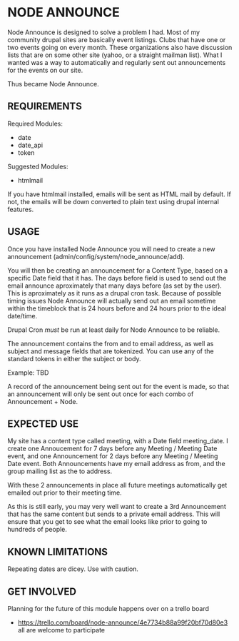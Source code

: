 
NODE ANNOUNCE
========================================

Node Announce is designed to solve a problem I had. Most of my
community drupal sites are basically event listings. Clubs that have
one or two events going on every month. These organizations also have
discussion lists that are on some other site (yahoo, or a straight
mailman list). What I wanted was a way to automatically and regularly
sent out announcements for the events on our site.

Thus became Node Announce.

REQUIREMENTS
----------------------------------------

Required Modules:
- date
- date_api
- token

Suggested Modules:
- htmlmail

If you have htmlmail installed, emails will be sent as HTML mail by
default. If not, the emails will be down converted to plain text using
drupal internal features.

USAGE
----------------------------------------

Once you have installed Node Announce you will need to create a new
announcement (admin/config/system/node_announce/add).

You will then be creating an announcement for a Content Type, based on
a specific Date field that it has. The days before field is used to
send out the email announce aproximately that many days before (as set
by the user). This is aproximately as it runs as a drupal cron
task. Because of possible timing issues Node Announce will actually
send out an email sometime within the timeblock that is 24 hours
before and 24 hours prior to the ideal date/time.

Drupal Cron *must* be run at least daily for Node Announce to be reliable.

The announcement contains the from and to email address, as well as
subject and message fields that are tokenized. You can use any of the
standard tokens in either the subject or body.

Example: TBD

A record of the announcement being sent out for the event is made, so
that an announcement will only be sent out once for each combo of
Announcement + Node.

EXPECTED USE
----------------------------------------

My site has a content type called meeting, with a Date field
meeting_date. I create one Annoucement for 7 days before any Meeting /
Meeting Date event, and one Announcement for 2 days before any Meeting
/ Meeting Date event. Both Announcements have my email address as
from, and the group mailing list as the to address.

With these 2 announcements in place all future meetings automatically
get emailed out prior to their meeting time.

As this is still early, you may very well want to create a 3rd
Announcement that has the same content but sends to a private email
address. This will ensure that you get to see what the email looks
like prior to going to hundreds of people.

KNOWN LIMITATIONS
----------------------------------------

Repeating dates are dicey. Use with caution.

GET INVOLVED
----------------------------------------

Planning for the future of this module happens over on a trello board
- https://trello.com/board/node-announce/4e7734b88a99f20bf70d80e3 all
are welcome to participate
